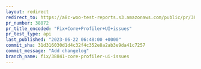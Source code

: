 ```yaml
---
layout: redirect
redirect_to: https://a8c-woo-test-reports.s3.amazonaws.com/public/pr/38872/api/index.html
pr_number: 38872
pr_title_encoded: "Fix+Core+Profiler+UI+issues"
pr_test_type: api
last_published: "2023-06-22 06:48:00 +0000"
commit_sha: 31d316030d1d4c32f4c352e8a2ab3e9da41c7257
commit_message: "Add changelog"
branch_name: fix/38841-core-profiler-ui-issues
---
```

